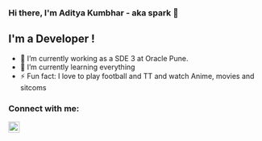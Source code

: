### Hi there, I'm Aditya Kumbhar - aka spark 👋


## I'm a Developer !

- 🔭 I’m currently working as a SDE 3 at Oracle Pune.
- 🌱 I’m currently learning everything 
- ⚡ Fun fact: I love to play football and TT and watch Anime, movies and sitcoms



### Connect with me:

[<img align="left" alt="codeSTACKr | LinkedIn" width="22px" src="https://cdn.jsdelivr.net/npm/simple-icons@v3/icons/linkedin.svg" />][linkedin]


<br />

[linkedin]: https://www.linkedin.com/in/aditya-kumbhar-751271107/
